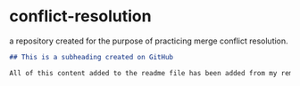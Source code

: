 # conflict-resolution
a repository created for the purpose of practicing merge conflict resolution.

  ```md
  ## This is a subheading created on GitHub

  All of this content added to the readme file has been added from my remote GitHub repository.
  ```
